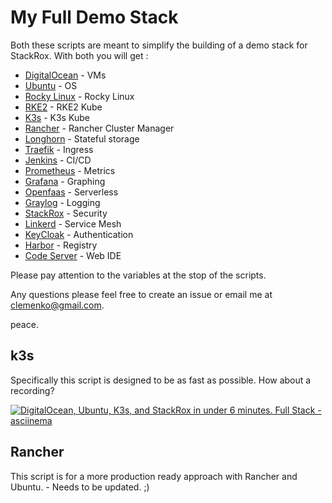 # My Full Demo Stack

Both these scripts are meant to simplify the building of a demo stack for StackRox. With both you will get :

- [DigitalOcean](http://digitalocean.com) - VMs
- [Ubuntu](http://ubuntu.com) - OS
- [Rocky Linux](https://rockylinux.org/) - Rocky Linux
- [RKE2](https://docs.rke2.io/) - RKE2 Kube
- [K3s](http://k3s.io) - K3s Kube
- [Rancher](https://rancher.com/products/rancher) - Rancher Cluster Manager
- [Longhorn](http://longhorn.io) - Stateful storage
- [Traefik](http://traefik.io) - Ingress
- [Jenkins](http://jenkins.io) - CI/CD
- [Prometheus](http://prometheus.io) - Metrics
- [Grafana](http://grafana.com) - Graphing
- [Openfaas](http://openfaas.com) - Serverless
- [Graylog](http://https://www.graylog.org) - Logging
- [StackRox](http://stackrox.com) - Security
- [Linkerd](http://linkerd.io) - Service Mesh
- [KeyCloak](http://keycloak.org) - Authentication
- [Harbor](http://goharbor.io) - Registry
- [Code Server](https://github.com/cdr/code-server) - Web IDE

Please pay attention to the variables at the stop of the scripts.

Any questions please feel free to create an issue or email me at clemenko@gmail.com.

peace.

## k3s

Specifically this script is designed to be as fast as possible. How about a recording?

[![ DigitalOcean, Ubuntu, K3s, and StackRox in under 6 minutes. Full Stack - asciinema ](https://asciinema.org/a/mGh0936Gl8pmbNkZYFFpKbt6X.png)](https://asciinema.org/a/mGh0936Gl8pmbNkZYFFpKbt6X?autoplay=1)


## Rancher

This script is for a more production ready approach with Rancher and Ubuntu. - Needs to be updated. ;)
